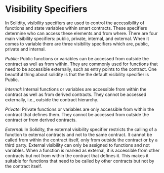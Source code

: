 # Visibility Specifiers
In Solidity, visibility specifiers are used to control the accessibility of functions and state variables within smart contracts. These specifiers determine who can access these elements and from where. There are four main visibility specifiers: public, private, internal, and external. When it comes to variable there are three visibility specifiers which are, public, private and internal.

*Public:*
Public functions or variables can be accessed from outside the contract as well as from within. They are commonly used for functions that need to be accessible externally, such as entry points to the contract. One beautiful thing about solidity is that the the default visibility specifier is Public.

*Internal:*
Internal functions or variables are accessible from within the contract as well as from derived contracts. They cannot be accessed externally, i.e., outside the contract hierarchy.

*Private:*
Private functions or variables are only accessible from within the contract that defines them. They cannot be accessed from outside the contract or from derived contracts.

*External:*
In Solidity, the external visibility specifier restricts the calling of a function to external contracts and not to the same contract. It cannot be called from within the contract itself, only from outside the contract or by a third party. External visibility can only be assigned to functions and  not variables. When a function is marked as external, it is accessible from other contracts but not from within the contract that defines it. This makes it suitable for functions that need to be called by other contracts but not by the contract itself.
